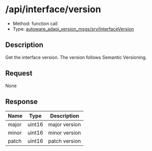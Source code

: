<!-- This file is generated by a tool. Do not edit directly. -->

# /api/interface/version

- Method: function call
- Type: [autoware_adapi_version_msgs/srv/InterfaceVersion](../../../types/autoware_adapi_version_msgs/srv/interface_version.md)

## Description

Get the interface version. The version follows Semantic Versioning.

## Request

None

## Response

| Name  | Type   | Description   |
| ----- | ------ | ------------- |
| major | uint16 | major version |
| minor | uint16 | minor version |
| patch | uint16 | patch version |

